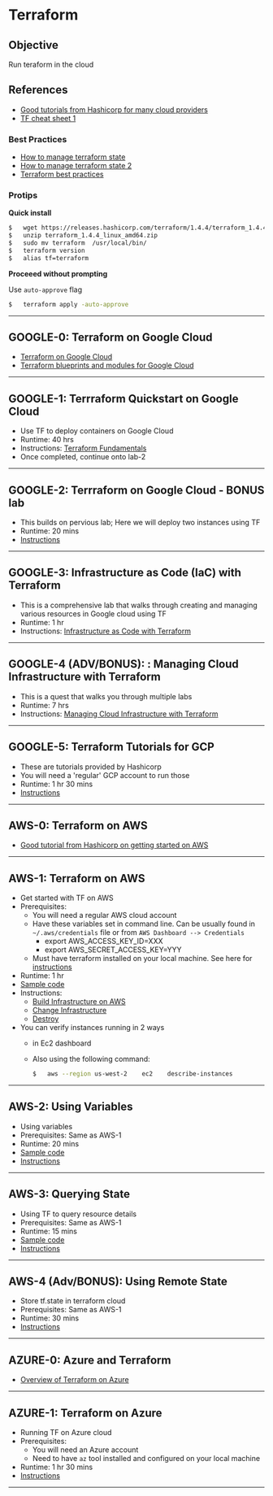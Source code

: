 # Terraform

## Objective

Run teraform in the cloud

## References

* [Good tutorials from Hashicorp for many cloud providers](https://developer.hashicorp.com/terraform/tutorials)
* [TF cheat sheet 1](https://spacelift.io/blog/terraform-commands-cheat-sheet)

### Best Practices

* [How to manage terraform state](https://blog.gruntwork.io/how-to-manage-terraform-state-28f5697e68fa)
* [How to manage terraform state 2](https://stackoverflow.com/questions/38486335/should-i-commit-tfstate-files-to-git)
* [Terraform best practices](https://stackoverflow.com/questions/33157516/best-practices-when-using-terraform)

### Protips

**Quick install**

```bash
$   wget https://releases.hashicorp.com/terraform/1.4.4/terraform_1.4.4_linux_amd64.zip
$   unzip terraform_1.4.4_linux_amd64.zip
$   sudo mv terraform  /usr/local/bin/
$   terraform version
$   alias tf=terraform
```

**Proceeed without prompting**

Use `auto-approve` flag

```bash
$   terraform apply -auto-approve
```


---

## GOOGLE-0: Terraform on Google Cloud

* [Terraform on Google Cloud](https://cloud.google.com/docs/terraform)
* [Terraform blueprints and modules for Google Cloud](https://cloud.google.com/docs/terraform/blueprints/terraform-blueprints)

---

## GOOGLE-1: Terrraform Quickstart on Google Cloud

* Use TF to deploy containers on Google Cloud
* Runtime: 40 hrs
* Instructions: [Terraform Fundamentals](https://www.cloudskillsboost.google/focuses/1208?catalog_rank=%7B%22rank%22%3A5%2C%22num_filters%22%3A0%2C%22has_search%22%3Atrue%7D&parent=catalog&search_id=23050483)
* Once completed, continue onto lab-2

---

## GOOGLE-2: Terrraform on Google Cloud - BONUS lab

* This builds on pervious lab; Here we will deploy two instances using TF
* Runtime: 20 mins
* [Instructions](terraform-2-instance-management.md)

---

## GOOGLE-3: Infrastructure as Code (IaC) with Terraform

* This is a comprehensive lab that walks through creating and managing various resources in Google cloud using TF
* Runtime: 1 hr
* Instructions: [Infrastructure as Code with Terraform](https://www.cloudskillsboost.google/focuses/15842?catalog_rank=%7B%22rank%22%3A10%2C%22num_filters%22%3A0%2C%22has_search%22%3Atrue%7D&parent=catalog&search_id=23076638)

---

## GOOGLE-4 (ADV/BONUS): : Managing Cloud Infrastructure with Terraform

* This is a quest that walks you through multiple labs
* Runtime: 7 hrs
* Instructions: [Managing Cloud Infrastructure with Terraform](https://www.cloudskillsboost.google/quests/44?catalog_rank=%7B%22rank%22%3A1%2C%22num_filters%22%3A0%2C%22has_search%22%3Atrue%7D&search_id=23077203)

---

## GOOGLE-5: Terraform Tutorials for GCP

* These are tutorials provided by Hashicorp
* You will need a 'regular' GCP account to run those
* Runtime: 1 hr 30 mins
* [Instructions](https://developer.hashicorp.com/terraform/tutorials/gcp-get-started)

---

## AWS-0: Terraform on AWS

* [Good tutorial from Hashicorp on getting started on AWS](https://developer.hashicorp.com/terraform/tutorials/aws-get-started)

---

## AWS-1: Terraform on AWS

* Get started with TF on AWS
* Prerequisites:
    * You will need a regular AWS cloud account
    * Have these variables set in command line.  Can be usually found in `~/.aws/credentials` file or from `AWS Dashboard --> Credentials`
        * export AWS_ACCESS_KEY_ID=XXX
        * export AWS_SECRET_ACCESS_KEY=YYY
    * Must have terraform installed on your local machine.  See here for [instructions](https://developer.hashicorp.com/terraform/tutorials/aws-get-started/install-cli)
* Runtime: 1 hr
* [Sample code](tf-aws-1-intro/)
* Instructions:
    * [Build Infrastructure on AWS](https://developer.hashicorp.com/terraform/tutorials/aws-get-started/aws-build)
    * [Change Infrastructure](https://developer.hashicorp.com/terraform/tutorials/aws-get-started/aws-change)
    * [Destroy](https://developer.hashicorp.com/terraform/tutorials/aws-get-started/aws-destroy)
* You can verify instances running in 2 ways
    * in Ec2 dashboard
    * Also using the following command:

        ```bash
        $   aws --region us-west-2    ec2    describe-instances
        ```

---

## AWS-2: Using Variables

* Using variables
* Prerequisites: Same as AWS-1
* Runtime: 20 mins
* [Sample code](tf-aws-2-variables/)
* [Instructions](https://developer.hashicorp.com/terraform/tutorials/aws-get-started/aws-variables)

---

## AWS-3: Querying State

* Using TF to query resource details
* Prerequisites: Same as AWS-1
* Runtime: 15 mins
* [Sample code](tf-aws-3-query/)
* [Instructions](https://developer.hashicorp.com/terraform/tutorials/aws-get-started/aws-outputs)

---

## AWS-4 (Adv/BONUS): Using Remote State

* Store tf.state in terraform cloud
* Prerequisites: Same as AWS-1
* Runtime: 30 mins
* [Instructions](https://developer.hashicorp.com/terraform/tutorials/aws-get-started/aws-remote)

---

## AZURE-0: Azure and Terraform

* [Overview of Terraform on Azure](https://learn.microsoft.com/en-us/azure/developer/terraform/overview)

---

## AZURE-1: Terraform on Azure

* Running TF on Azure cloud
* Prerequisites:
    * You will need an Azure account
    * Need to have `az` tool installed and configured on your local machine
* Runtime: 1 hr 30 mins
* [Instructions](https://developer.hashicorp.com/terraform/tutorials/azure-get-started)

---
